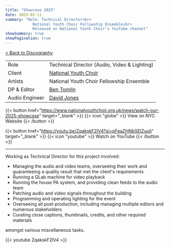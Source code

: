 ```yaml
---
title: "Showcase 2025"
date: 2025-03-11
summary: "Role: Technical Director<br>
            National Youth Choir Fellowship Ensemble<br>
            Released on National Youth Choir's YouTube channel"
showSummary: true
showPagination: true
---
```

[< Back to Discography](/discography)

| | |
|-|-|
|Role|Technical Director (Audio, Video & Lighting)|
|Client|[National Youth Choir](https://www.nationalyouthchoir.org.uk)|
|Artists|National Youth Choir Fellowship Ensemble|
|DP & Editor|[Ben Tomlin](https://www.bentomlin.productions/)|
|Audio Engineer|[David Jones](https://sonusaudio.co.uk)|

{{< button href="https://www.nationalyouthchoir.org.uk/news/watch-our-2025-showcase" target="_blank" >}}
{{< icon "globe" >}} View on NYC Website
{{< /button >}}

{{< button href="https://youtu.be/ZqakskF2lV4?si=pFeaZHNbSEIZuuIj" target="_blank" >}}
{{< icon "youtube" >}} Watch on YouTube
{{< /button >}}

---

Working as Technical Director for this project involved:

* Managing the audio and video teams, overseeing their work and guaranteeing a quality result that met the client's requirements
* Running a QLab machine for video playback
* Running the house PA system, and providing clean feeds to the audio team
* Patching audio and video signals throughout the building
* Programming and operating lighting for the event
* Overseeing all post-production, including managing multiple editors and numerous stakeholders
* Curating close captions, thumbnails, credits, and other required materials

amongst various miscellaneous tasks.

{{< youtube ZqakskF2lV4 >}}
